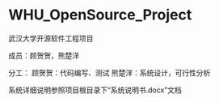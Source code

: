 # WHU_OpenSource_Project
武汉大学开源软件工程项目

成员：顾贺贺，熊楚洋

分工：
  顾贺贺：代码编写、测试
  熊楚洋：系统设计，可行性分析

系统详细说明参照项目根目录下“系统说明书.docx”文档
